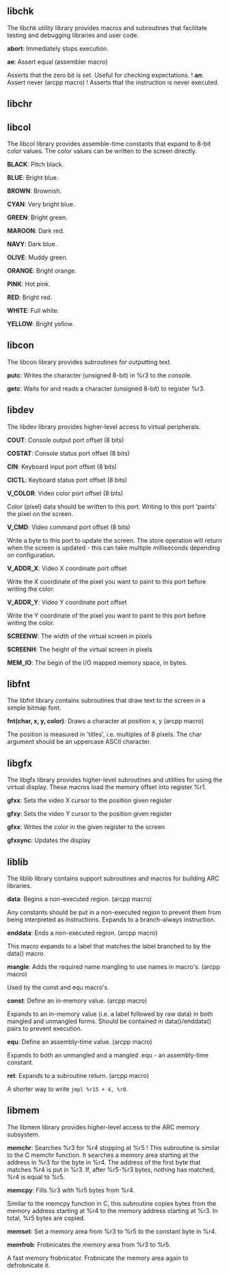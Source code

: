 
libchk
------

The libchk utility library provides macros and subroutines that facilitate
testing and debugging libraries and user code.


**abort**: Immediately stops execution.


**ae**: Assert equal (assembler macro)

Asserts that the zero bit is set. Useful for checking expectations.
!
**an**: Assert never (arcpp macro)
!
Asserts that the instruction is never executed.

libchr
------


libcol
------

The libcol library provides assemble-time constants that expand to 8-bit
color values. The color values can be written to the screen directly.


**BLACK**: Pitch black.

**BLUE**: Bright blue.

**BROWN**: Brownish.

**CYAN**: Very bright blue.

**GREEN**: Bright green.

**MAROON**: Dark red.

**NAVY**: Dark blue.

**OLIVE**: Muddy green.

**ORANGE**: Bright orange.

**PINK**: Hot pink.

**RED**: Bright red.

**WHITE**: Full white.

**YELLOW**: Bright yellow.

libcon
------

The libcon library provides subroutines for outputting text.


**putc**: Writes the character (unsigned 8-bit) in %r3 to the console.


**getc**: Waits for and reads a character (unsigned 8-bit) to register %r3.


libdev
------

The libdev library provides higher-level access to virtual peripherals.


**COUT**: Console output port offset (8 bits)

**COSTAT**: Console status port offset (8 bits)

**CIN**: Keyboard input port offset (8 bits)

**CICTL**: Keyboard status port offset (8 bits)

**V_COLOR**: Video color port offset (8 bits)

Color (pixel) data should be written to this port. Writing to this port
'paints' the pixel on the screen.

**V_CMD**: Video command port offset (8 bits)

Write a byte to this port to update the screen. The store operation will
return when the screen is updated - this can take multiple milliseconds
depending on configuration.

**V_ADDR_X**: Video X coordinate port offset

Write the X coordinate of the pixel you want to paint to this port before
writing the color.

**V_ADDR_Y**: Video Y coordinate port offset

Write the Y coordinate of the pixel you want to paint to this port before
writing the color.

**SCREENW**: The width of the virtual screen in pixels

**SCREENH**: The height of the virtual screen in pixels

**MEM_IO**: The begin of the I/O mapped memory space, in bytes. 

libfnt
------

The libfnt library contains subroutines that draw text to the screen in a
simple bitmap font.


**fnt(char, x, y, color)**: Draws a character at position x, y (arcpp macro)

The position is measured in 'titles', i.e. multiples of 8 pixels. The char
argument should be an uppercase ASCII character.


libgfx
------

The libgfx library provides higher-level subroutines and utilities for using the virtual display.
These macros load the memory offset into register %r1.


**gfxx**: Sets the video X cursor to the position given register


**gfxy**: Sets the video Y cursor to the position given register


**gfxx**: Writes the color in the given register to the screen


**gfxsync**: Updates the display


liblib
------

The liblib library contains support subroutines and macros for building ARC
libraries.

**data**: Begins a non-executed region. (arcpp macro)

Any constants should be put in a non-executed region to prevent them from
being interpreted as instructions. Expands to a branch-always instruction.

**enddata**: Ends a non-executed region. (arcpp macro)

This macro expands to a label that matches the label branched to by the
data() macro.

**mangle**: Adds the required name mangling to use names in macro's. (arcpp macro)

Used by the const and equ macro's.

**const**: Define an in-memory value. (arcpp macro)

Expands to an in-memory value (i.e. a label followed by raw data) in both
mangled and unmangled forms. Should be contained in data()/enddata() pairs
to prevent execution.

**equ**: Define an assembly-time value. (arcpp macro)

Expands to both an unmangled and a mangled .equ - an assembly-time constant.

**ret**: Expands to a subroutine return. (arcpp macro)

A shorter way to write `jmpl %r15 + 4, %r0`.

libmem
------

The libmem library provides higher-level access to the ARC memory subsystem.


**memchr**: Searches %r3 for %r4 stopping at %r5
!
This subroutine is similar to the C memchr function. It searches a memory
area starting at the address in %r3 for the byte in %r4. The address of the
first byte that matches %r4 is put in %r3. If, after %r5-%r3 bytes, nothing has
matched, %r4 is equal to %r5.


**memcpy**: Fills %r3 with %r5 bytes from %r4.

Similar to the memcpy function in C, this subroutine copies bytes from the
memory address starting at %r4 to the memory address starting at %r3. In total,
%r5 bytes are copied.


**memset**: Set a memory area from %r3 to %r5 to the constant byte in %r4.


**memfrob**: Frobnicates the memory area from %r3 to %r5.

A fast memory frobnicator. Frobnicate the memory area again to defrobnicate
it.

